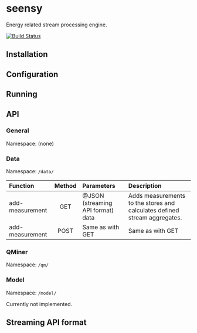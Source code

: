 # seensy
Energy related stream processing engine.

[![Build Status](https://travis-ci.org/klemenkenda/seensy.svg)](https://travis-ci.org/klemenkenda/seensy)

## Installation


## Configuration


## Running

## API

### General
Namespace: (none)



### Data
Namespace: ```/data/```

| Function                | Method | Parameters                           | Description                      |
|:------------------------|:------:|:-------------------------------------|:---------------------------------|
| add-measurement         | GET    | @JSON (streaming API format) data    | Adds measurements to the stores and calculates defined stream aggregates. |
| add-measurement		  | POST   | Same as with GET					  | Same as with GET |

### QMiner
Namespace: ```/qm/```

### Model
Namespace: ```/model/```

Currently not implemented.


## Streaming API format
